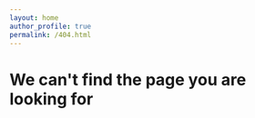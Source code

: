 ```yaml
---
layout: home
author_profile: true
permalink: /404.html
---
```


# We can't find the page you are looking for